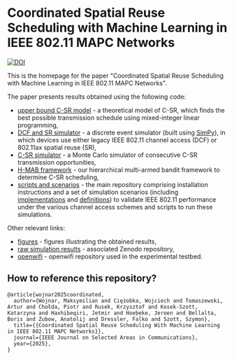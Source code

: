 # Coordinated Spatial Reuse Scheduling with Machine Learning in IEEE 802.11 MAPC Networks

[![DOI](https://zenodo.org/badge/DOI/10.5281/zenodo.15622775.svg)](https://doi.org/10.5281/zenodo.15622775)

This is the homepage for the paper "Coordinated Spatial Reuse Scheduling with Machine Learning in IEEE 802.11 MAPC Networks". 

The paper presents results obtained using the following code:

- [upper bound C-SR model](https://github.com/ml4wifi-devs/mapc-optimal) - a theoretical model of C-SR, which finds the best possible transmission schedule using mixed-integer linear programming,
- [DCF and SR simulator](https://github.com/ml4wifi-devs/mapc-dcf) - a discrete event simulator (built using [SimPy](https://simpy.readthedocs.io/en/latest/)), in which devices use either legacy IEEE 802.11 channel access (DCF) or 802.11ax spatial reuse (SR),
- [C-SR simulator](https://github.com/ml4wifi-devs/mapc-sim) - a Monte Carlo simulator of consecutive C-SR transmission opportunities,
- [H-MAB framework](https://github.com/ml4wifi-devs/mapc-mab) - our hierarchical multi-armed bandit framework to determine C-SR scheduling,
- [scripts and scenarios](https://github.com/ml4wifi-devs/mapc-optimal-research) - the main repository comprising installation instructions and a set of simulation scenarios (including [implementations](https://github.com/ml4wifi-devs/mapc-optimal-research/blob/main/mapc_research/envs/scenario_impl.py) and [definitions](https://github.com/ml4wifi-devs/mapc-optimal-research/blob/main/mapc_research/envs/test_scenarios.py)) to validate IEEE 802.11 performance under the various channel access schemes and scripts to run these simulations.

Other relevant links:

- [figures](https://github.com/ml4wifi-devs/csr/tree/main/figures) - figures illustrating the obtained results,
- [raw simulation results](https://zenodo.org/records/15622775) - associated Zenodo repository,
- [openwifi](https://github.com/open-sdr/openwifi) - openwifi repository used in the experimental testbed.

## How to reference this repository?

```
@article{wojnar2025coordinated,
  author={Wojnar, Maksymilian and Ciężobka, Wojciech and Tomaszewski, Artur and Chołda, Piotr and Rusek, Krzysztof and Kosek-Szott, Katarzyna and Haxhibeqiri, Jetmir and Hoebeke, Jeroen and Bellalta, Boris and Zubow, Anatolij and Dressler, Falko and Szott, Szymon},
  title={{Coordinated Spatial Reuse Scheduling With Machine Learning in IEEE 802.11 MAPC Networks}},
  journal={IEEE Journal on Selected Areas in Communications}, 
  year={2025},
}
```
